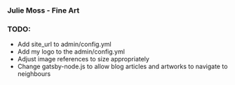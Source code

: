 ### Julie Moss - Fine Art

### TODO:

- Add site_url to admin/config.yml
- Add my logo to the admin/config.yml
- Adjust image references to size appropriately
- Change gatsby-node.js to allow blog articles and artworks to navigate to neighbours
